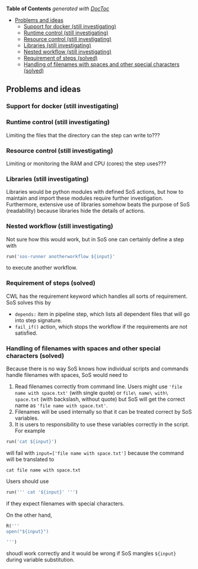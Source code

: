 <!-- START doctoc generated TOC please keep comment here to allow auto update -->
<!-- DON'T EDIT THIS SECTION, INSTEAD RE-RUN doctoc TO UPDATE -->
**Table of Contents**  *generated with [DocToc](https://github.com/thlorenz/doctoc)*

- [Problems and ideas](#problems-and-ideas)
  - [Support for docker (still investigating)](#support-for-docker-still-investigating)
  - [Runtime control (still investigating)](#runtime-control-still-investigating)
  - [Resource control (still investigating)](#resource-control-still-investigating)
  - [Libraries (still investigating)](#libraries-still-investigating)
  - [Nested workflow (still investigating)](#nested-workflow-still-investigating)
  - [Requirement of steps (solved)](#requirement-of-steps-solved)
  - [Handling of filenames with spaces and other special characters (solved)](#handling-of-filenames-with-spaces-and-other-special-characters-solved)

<!-- END doctoc generated TOC please keep comment here to allow auto update -->

## Problems and ideas

### Support for docker (still investigating)

### Runtime control (still investigating)

Limiting the files that the directory can the step can write to??? 


### Resource control (still investigating)

Limiting or monitoring the RAM and CPU (cores) the step uses???


### Libraries (still investigating)

Libraries would be python modules with defined SoS actions, but how to maintain and import these modules require further investigation. Furthermore, extensive use of libraries somehow beats the purpose of SoS (readability) because libraries hide the details of actions.

### Nested workflow (still investigating)

Not sure how this would work, but in SoS one can certainly define a step with

```python
run('sos-runner anotherworkflow ${input}'
```

to execute another workflow.

### Requirement of steps (solved)

CWL has the requirement keyword which handles all sorts of requirement. SoS solves this by

* `depends:` item in pipeline step, which lists all dependent files that will go into step signature.
* `fail_if()` action, which stops the workflow if the requirements are not satisfied.

### Handling of filenames with spaces and other special characters (solved)

Because there is no way SoS knows how individual scripts and commands handle filenames with spaces, SoS would need to

1. Read filenames correctly from command line. Users might use `'file name with space.txt'` (with single quote) or `file\ name\ with\ space.txt` (with backslash, without quote) but SoS will get the correct name as `'file name with space.txt'`.
2. Filenames will be used internally so that it can be treated correct by SoS variables.
3. It is users to responsibility to use these variables correctly in the script. For example

```python
run('cat ${input}')
```

will fail with `input=['file name with space.txt']` because the command will be translated to 

```
cat file name with space.txt
```

Users should use 

```python
run(''' cat '${input}' ''')
```

if they expect filenames with special characters.

On the other hand,

```python
R('''
open("${input}")

''')
```

shoudl work correctly and it would be wrong if SoS mangles `${input}` during variable substitution.

